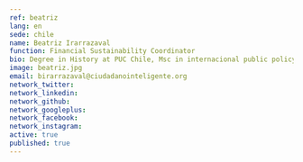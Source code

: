 ```yaml
---
ref: beatriz
lang: en
sede: chile
name: Beatriz Irarrazaval
function: Financial Sustainability Coordinator
bio: Degree in History at PUC Chile, Msc in internacional public policy at University College London, Master in managment of science and innovation, Universidad Politectica de Valencia.
image: beatriz.jpg
email: birarrazaval@ciudadanointeligente.org
network_twitter: 
network_linkedin: 
network_github: 
network_googleplus:
network_facebook:
network_instagram:
active: true
published: true
---
```

